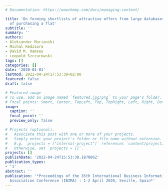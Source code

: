 ```yaml
---
# Documentation: https://wowchemy.com/docs/managing-content/

title: 'On forming shortlists of attractive offers from large databases: the example
  of purchasing a flat'
subtitle: ''
summary: ''
authors:
- Aleksander Marianski
- Michal Kedziora
- David M. Ramsey
- Leopold Szczurowski
tags: []
categories: []
date: '2020-01-01'
lastmod: 2022-04-24T17:53:38+02:00
featured: false
draft: false

# Featured image
# To use, add an image named `featured.jpg/png` to your page's folder.
# Focal points: Smart, Center, TopLeft, Top, TopRight, Left, Right, BottomLeft, Bottom, BottomRight.
image:
  caption: ''
  focal_point: ''
  preview_only: false

# Projects (optional).
#   Associate this post with one or more of your projects.
#   Simply enter your project's folder or file name without extension.
#   E.g. `projects = ["internal-project"]` references `content/project/deep-learning/index.md`.
#   Otherwise, set `projects = []`.
projects: []
publishDate: '2022-04-24T15:53:38.187086Z'
publication_types:
- '1'
abstract: ''
publication: '*Proceedings of the 35th International Business Information Management
  Association Conference (IBIMA) : 1-2 April 2020, Seville, Spain*'
---
```

